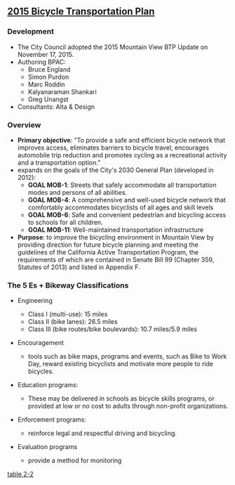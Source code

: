 ## [2015 Bicycle Transportation Plan](https://www.mountainview.gov/civicax/filebank/blobdload.aspx?BlobID=18294)

### Development
- The City Council adopted the 2015 Mountain View BTP Update on November 17, 2015.
- Authoring BPAC:
   - Bruce England
   - Simon Purdon
   - Marc Roddin
   - Kalyanaraman Shankari
   - Greg Unangst
- Consultants: Alta & Design

### Overview
- **Primary objective**: "To provide a safe and efficient bicycle network that improves access, eliminates barriers to bicycle travel, encourages automobile trip reduction and promotes cycling as a recreational activity and a transportation option."
- expands on the goals of the City's 2030 General Plan (developed in 2012):
   - **GOAL MOB-1**: Streets that safely accommodate all transportation modes and persons of all abilities.
   - **GOAL MOB-4**: A comprehensive and well-used bicycle network that comfortably accommodates bicyclists of all ages and skill levels
   - **GOAL MOB-6**: Safe and convenient pedestrian and bicycling access to schools for all children.
   - **GOAL MOB-11**: Well-maintained transportation infrastructure
- **Purpose**: to improve the bicycling environment in Mountain View by providing direction for future bicycle planning and meeting the guidelines of the California Active Transportation Program, the requirements of which are contained in Senate Bill 99 (Chapter 359, Statutes of 2013) and listed in Appendix F.

### The 5 Es + Bikeway Classifications
- Engineering
   - Class I (multi-use): 15 miles
   - Class II (bike lanes): 26.5 miles
   - Class III (bike routes/bike boulevards): 10.7 miles/5.9 miles
   
- Encouragement
   - tools such as bike maps, programs and events, such as Bike to Work Day, reward existing bicyclists and motivate more people to ride bicycles.
- Education programs:
   - These may be delivered in schools as bicycle skills programs, or provided at low or no cost to adults through non-profit organizations.
- Enforcement programs:
   - reinforce legal and respectful driving and bicycling.
- Evaluation programs 
   - provide a method for monitoring


[table 2-2](../../../images/mv_btp_2015_fig2-2_bikeways-proposed.png)

